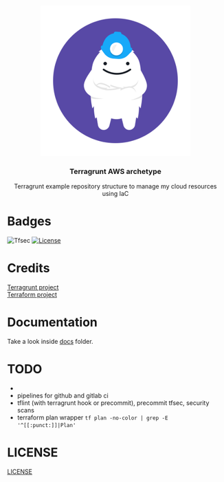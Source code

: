 <p align="center" >
    <img src="logo.png" alt="logo" width="350"/>
<h3 align="center">Terragrunt AWS archetype</h3>
<p align="center">Terragrunt example repository structure to manage my cloud resources using IaC</p>
</p>

# Badges

![Tfsec](https://github.com/containerscrew/terragrunt-archetype/actions/workflows/tfsec.yml/badge.svg)
[![License](https://img.shields.io/github/license/containerscrew/terragrunt-archetype)](/LICENSE)

# Credits

[Terragrunt project](https://terragrunt.gruntwork.io/)  
[Terraform project](https://www.terraform.io/)

# Documentation

Take a look inside [docs](./docs) folder.

# TODO
* 
* pipelines for github and gitlab ci
* tflint (with terragrunt hook or precommit), precommit tfsec, security scans
* terraform plan wrapper `tf plan -no-color | grep -E '^[[:punct:]]|Plan'`

# LICENSE

[LICENSE](./LICENSE)